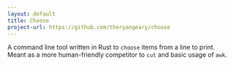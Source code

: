 ```yaml
---
layout: default
title: Choose
project-url: https://github.com/theryangeary/choose
---
```


A command line tool written in Rust to `choose` items from a line to print.
Meant as a more human-friendly competitor to `cut` and basic usage of `awk`.

<!--vim: tw=80:-->
